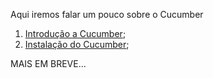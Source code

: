 Aqui iremos falar um pouco sobre o Cucumber

1. [Introdução a Cucumber](https://github.com/brunobatista25/best_archer/blob/master/tests/Cucumber/01-introducao_cucumber.md);
2. [Instalação do Cucumber](https://github.com/brunobatista25/best_archer/blob/master/tests/Cucumber/02-instalacao_cucumber.md);


MAIS EM BREVE...